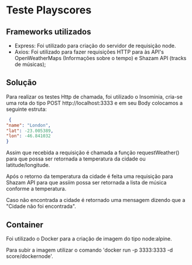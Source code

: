 # Teste Playscores

## Frameworks utilizados

- Express: Foi utilizado para criação do servidor de requisição node.
- Axios: Foi utilizado para fazer requisições HTTP para às API's OpenWeatherMaps (Informações sobre o tempo) e Shazam API (tracks de músicas);
  
## Solução

Para realizar os testes Http de chamada, foi utilizado o Insominia, cria-se uma rota do tipo POST http://localhost:3333 e em seu Body colocamos a seguinte estruta:

```json
 {
"name": "London",
"lat": -23.005389,
"lon": -46.841032
}
```

Assim que recebida a requisição é chamada a função requestWeather() para que possa ser retornada a temperatura da cidade ou latitude/longitude.

Após o retorno da temperatura da cidade é feita uma requisição para Shazam API para que assiim possa ser retornada a lista de música conforme a temperatura.

Caso não encontrada a cidade é retornado uma mensagem dizendo que a "Cidade não foi encontrada".

## Container

Foi utilizado o Docker para a criação de imagem do tipo node:alpine.

Para subir a imagem utilizar o comando 'docker run -p 3333:3333 -d score/dockernode'.
